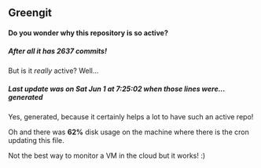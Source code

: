 ## Greengit

#### Do you wonder why this repository is so active?

##### After all it has 2637 commits!

But is it *really* active? Well...

##### Last update was on Sat Jun 1 at 7:25:02 when those lines were... generated

Yes, generated, because it certainly helps a lot to have such an active repo!

Oh and there was **62%** disk usage on the machine
where there is the cron updating this file.

Not the best way to monitor a VM in the cloud but it works! :)

